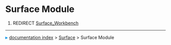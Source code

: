 # Surface Module
1.  REDIRECT [Surface\_Workbench](Surface_Workbench.md)



---
![](images/Right_arrow.png) [documentation index](../README.md) > [Surface](Surface_Workbench.md) > Surface Module
